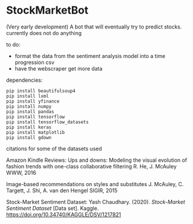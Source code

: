 # StockMarketBot
(Very early development) A bot that will eventually try to predict stocks.
currently does not do anything


to do:
  - format the data from the sentiment analysis model into a time progression csv
  - have the webscraper get more data

dependencies:
```
pip install beautifulsoup4
pip install lxml
pip install yfinance
pip install numpy
pip install pandas
pip install tensorflow
pip install tensorflow_datasets
pip install keras
pip install matplotlib
pip install gdown
```

citations for some of the datasets used

Amazon Kindle Reviews:
Ups and downs: Modeling the visual evolution of fashion trends with one-class collaborative filtering
R. He, J. McAuley
WWW, 2016

Image-based recommendations on styles and substitutes
J. McAuley, C. Targett, J. Shi, A. van den Hengel
SIGIR, 2015

Stock-Market Sentiment Dataset:
Yash Chaudhary. (2020). <i>Stock-Market Sentiment Dataset</i> [Data set]. Kaggle. https://doi.org/10.34740/KAGGLE/DSV/1217821
